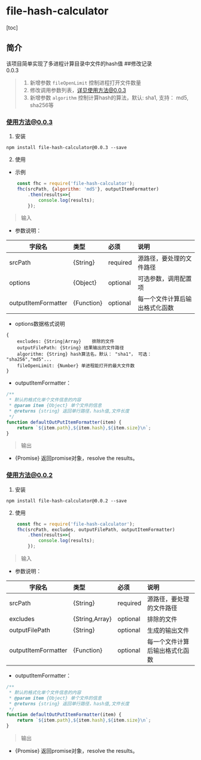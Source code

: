 # file-hash-calculator  
[toc]  

## 简介  
该项目简单实现了多进程计算目录中文件的hash值
##修改记录  
0.0.3  
>1. 新增参数 `fileOpenLimit` 控制进程打开文件数量
>2. 修改调用参数列表，详见使用方法@0.0.3
>3. 新增参数 `algorithm` 控制计算hash的算法，默认: sha1, 支持： md5, sha256等

### 使用方法@0.0.3  
1. 安装  

```
npm install file-hash-calculator@0.0.3 --save
```

2. 使用  
* 示例  

```javascript
	const fhc = require('file-hash-calculator');
	fhc(srcPath, {algorithm: 'md5'}, outputItemFormatter)
		.then(results=>{
			console.log(results);
		});
```
>输入  

* 参数说明：  
	
| 字段名        | 类型  	| 必须    |说明|
| ------------- |:-------|:---------|:----|
| srcPath     	  | {String} 	|required|源路径，要处理的文件路径|
| options      | {Object}| optional| 可选参数，调用配置项 |
| outputItemFormatter | {Function}| optional|每一个文件计算后输出格式化函数 |

* options数据格式说明  

```
{
	excludes: {String|Array}    排除的文件
	outputFilePath: {String} 结果输出的文件路径
	algorithm: {String} hash算法名，默认： "sha1"， 可选： "sha256","md5"...
	fileOpenLimit: {Number} 单进程能打开的最大文件数
}
```

* outputItemFormatter：  

```javascript
/**
 * 默认的格式化单个文件信息的内容
 * @param item {Object} 单个文件的信息
 * @returns {string} 返回单行路径，hash值,文件长度
 */
function defaultOutPutItemFormatter(item) {
    return `${item.path},${item.hash},${item.size}\n`;
}
```

>输出  

* {Promise}  返回promise对象，resolve the results。  

### 使用方法@0.0.2  

1. 安装  

```
npm install file-hash-calculator@0.0.2 --save
```
2. 使用    

```javascript
	const fhc = require('file-hash-calculator');
	fhc(srcPath, excludes, outputFilePath, outputItemFormatter)
		.then(results=>{
			console.log(results);
		});
```
>输入  

* 参数说明：  
	
	
| 字段名        | 类型  	| 必须    |说明|
| ------------- |:-------|:---------|:----|
| srcPath     	  | {String} 	|required|源路径，要处理的文件路径|
| excludes      | {String,Array}| optional| 排除的文件 |
| outputFilePath | {String} |optional    |生成的输出文件|
| outputItemFormatter | {Function}| optional|每一个文件计算后输出格式化函数 |


* outputItemFormatter：  

```javascript
/**
 * 默认的格式化单个文件信息的内容
 * @param item {Object} 单个文件的信息
 * @returns {string} 返回单行路径，hash值,文件长度
 */
function defaultOutPutItemFormatter(item) {
    return `${item.path},${item.hash},${item.size}\n`;
}
```

>输出  

* {Promise}  返回promise对象，resolve the results。  


